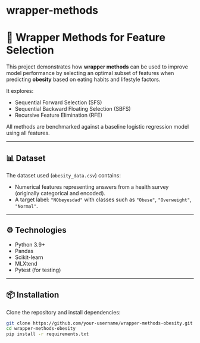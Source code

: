 # wrapper-methods
# 🧠 Wrapper Methods for Feature Selection

This project demonstrates how **wrapper methods** can be used to improve model performance by selecting an optimal subset of features when predicting **obesity** based on eating habits and lifestyle factors. 

It explores:
- Sequential Forward Selection (SFS)
- Sequential Backward Floating Selection (SBFS)
- Recursive Feature Elimination (RFE)

All methods are benchmarked against a baseline logistic regression model using all features.

---

## 📊 Dataset

The dataset used (`obesity_data.csv`) contains:
- Numerical features representing answers from a health survey (originally categorical and encoded).
- A target label: `"NObeyesdad"` with classes such as `"Obese"`, `"Overweight"`, `"Normal"`.

---

## ⚙️ Technologies

- Python 3.9+
- Pandas
- Scikit-learn
- MLXtend
- Pytest (for testing)

---

## 📦 Installation

Clone the repository and install dependencies:

```bash
git clone https://github.com/your-username/wrapper-methods-obesity.git
cd wrapper-methods-obesity
pip install -r requirements.txt
